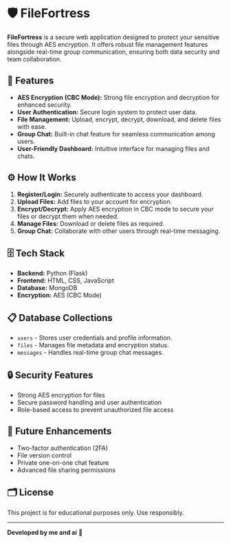 # 🛡️ FileFortress

**FileFortress** is a secure web application designed to protect your sensitive files through AES encryption. It offers robust file management features alongside real-time group communication, ensuring both data security and team collaboration.

## 🔐 Features

- **AES Encryption (CBC Mode):** Strong file encryption and decryption for enhanced security.
- **User Authentication:** Secure login system to protect user data.
- **File Management:** Upload, encrypt, decrypt, download, and delete files with ease.
- **Group Chat:** Built-in chat feature for seamless communication among users.
- **User-Friendly Dashboard:** Intuitive interface for managing files and chats.

## ⚙️ How It Works

1. **Register/Login:** Securely authenticate to access your dashboard.
2. **Upload Files:** Add files to your account for encryption.
3. **Encrypt/Decrypt:** Apply AES encryption in CBC mode to secure your files or decrypt them when needed.
4. **Manage Files:** Download or delete files as required.
5. **Group Chat:** Collaborate with other users through real-time messaging.

## 🗄️ Tech Stack

- **Backend:** Python (Flask)
- **Frontend:** HTML, CSS, JavaScript
- **Database:** MongoDB
- **Encryption:** AES (CBC Mode)

## 📋 Database Collections

- `users` - Stores user credentials and profile information.
- `files` - Manages file metadata and encryption status.
- `messages` - Handles real-time group chat messages.

## 🔒 Security Features

- Strong AES encryption for files
- Secure password handling and user authentication
- Role-based access to prevent unauthorized file access

## 🚀 Future Enhancements

- Two-factor authentication (2FA)
- File version control
- Private one-on-one chat feature
- Advanced file sharing permissions

## 🗂️ License

This project is for educational purposes only. Use responsibly.

---

**Developed by me and ai** 🔐

